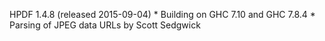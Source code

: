 HPDF 1.4.8 (released 2015-09-04)
    * Building on GHC 7.10 and GHC 7.8.4 
    * Parsing of JPEG data URLs by Scott Sedgwick
    